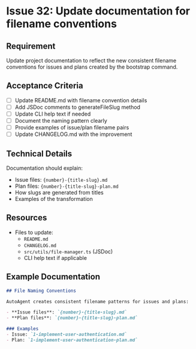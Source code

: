 # Issue 32: Update documentation for filename conventions

## Requirement
Update project documentation to reflect the new consistent filename conventions for issues and plans created by the bootstrap command.

## Acceptance Criteria
- [ ] Update README.md with filename convention details
- [ ] Add JSDoc comments to generateFileSlug method
- [ ] Update CLI help text if needed
- [ ] Document the naming pattern clearly
- [ ] Provide examples of issue/plan filename pairs
- [ ] Update CHANGELOG.md with the improvement

## Technical Details
Documentation should explain:
- Issue files: `{number}-{title-slug}.md`
- Plan files: `{number}-{title-slug}-plan.md`
- How slugs are generated from titles
- Examples of the transformation

## Resources
- Files to update:
  - `README.md`
  - `CHANGELOG.md`
  - `src/utils/file-manager.ts` (JSDoc)
  - CLI help text if applicable

## Example Documentation
```markdown
## File Naming Conventions

AutoAgent creates consistent filename patterns for issues and plans:

- **Issue files**: `{number}-{title-slug}.md`
- **Plan files**: `{number}-{title-slug}-plan.md`

### Examples
- Issue: `1-implement-user-authentication.md`
- Plan: `1-implement-user-authentication-plan.md`
```
